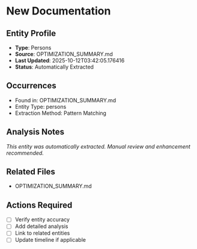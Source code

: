 # New Documentation

## Entity Profile
- **Type**: Persons
- **Source**: OPTIMIZATION_SUMMARY.md
- **Last Updated**: 2025-10-12T03:42:05.176416
- **Status**: Automatically Extracted

## Occurrences
- Found in: OPTIMIZATION_SUMMARY.md
- Entity Type: persons
- Extraction Method: Pattern Matching

## Analysis Notes
*This entity was automatically extracted. Manual review and enhancement recommended.*

## Related Files
- OPTIMIZATION_SUMMARY.md

## Actions Required
- [ ] Verify entity accuracy
- [ ] Add detailed analysis
- [ ] Link to related entities
- [ ] Update timeline if applicable
